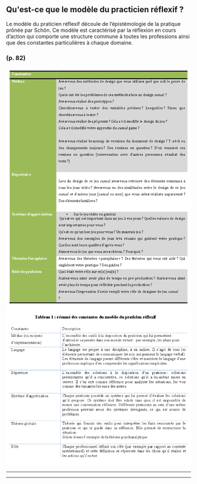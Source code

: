 


## Qu'est-ce que le modèle du **practicien réflexif** ?


Le modèle du praticien réflexif découle de l’épistémologie de la pratique prônée par Schön. Ce modèle est caractérisé par la réflexion en cours d’action qui comporte une structure commune à toutes les professions ainsi que des constantes particulières à chaque domaine.




### (p. 82) 



![](12udM3JyBFSyFWsKNRMD.png)
![](12HKTU4Hxaf2Hy7TjsmE.png)



----

----

